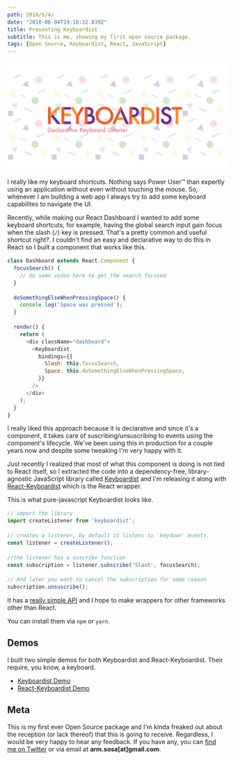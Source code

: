 ```yaml
---
path: 2018/6/4/
date: "2018-06-04T19:18:32.839Z"
title: Presenting Keyboardist
subtitle: This is me, showing my first open source package.
tags: [Open Source, Keyboardist, React, JavaScript]
---
```


![](keyboardist.png)

I really like my keyboard shortcuts. Nothing says Power User&trade; than expertly using an application without even without touching the mouse. So, whenever I am building a web app I always try to add some keyboard capabilites to navigate the UI.

Recently, while making our React Dashboard I wanted to add some keyboard shortcuts, for example, having the global search input gain focus when the slash (`/`) key is pressed. That's a pretty common and useful shortcut right?. I couldn't find an easy and declarative way to do this in React so I built a component that works like this.

```javascript
class Dashboard extends React.Component {
  focusSearch() {
    // do some vodoo here to get the search focused
  }

  doSomethingElseWhenPressingSpace() {
    console.log('Space was pressed');
  }

  render() {
    return (
      <div className="dashboard">
        <Keyboardist
          bindings={{
            Slash: this.focusSearch,
            Space: this.doSomethingElseWhenPressingSpace,
          }}
        />
      </div>
    );
  }
}
```

I really liked this approach because it is declarative and since it's a component, it takes care of suscribing/unsuscribing to events using the component's lifecycle. We've been using this in production for a couple years now and despite some tweaking I'm very happy with it.

Just recently I realized that most of what this component is doing is not tied to React itself, so I extracted the code into a dependency-free, library-agnostic JavaScript library called [Keyboardist](https://github.com/soska/keyboardist.js) and I'm releasing it along with [React-Keyboardist](https://github.com/soska/react-keyboardist) which is the React wrapper.

This is what pure-javascript Keyboardist looks like.

```javascript
// import the library
import createListener from 'keyboardist';

// creates a listener, by default it listens to 'keydown' events.
const listener = createListener();

//the listener has a suscribe function
const subscription = listener.subscribe('Slash', focusSearch);

// And later you want to cancel the subscription for some reason
subscription.unsuscribe();
```

It has a [really simple API](https://github.com/soska/keyboardist.js) and I hope to make wrappers for other frameworks other than React.

You can install them via `npm` or `yarn`.

## Demos

I built two simple demos for both Keyboardist and React-Keyboardist. Their require, you know, a keyboard.

* [Keyboardist Demo](https://soska.github.io/keyboardist.js/docs/index.html)
* [React-Keyboardist Demo](https://soska.github.io/react-keyboardist/docs/index.html)

## Meta

This is my first ever Open Source package and I'm kinda freaked out about the reception (or lack thereof) that this is going to receive. Regardless, I would be very happy to hear any feedback. If you have any, you can [find me on Twitter](https://twitter.com/soska) or via email at **arm.sosa[at]gmail.com**.
